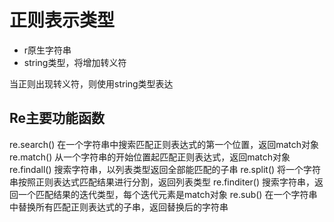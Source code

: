 # 正则表示类型

- r原生字符串
- string类型，将增加转义符

当正则出现转义符，则使用string类型表达

## Re主要功能函数

re.search() 在一个字符串中搜索匹配正则表达式的第一个位置，返回match对象
re.match() 从一个字符串的开始位置起匹配正则表达式，返回match对象
re.findall() 搜索字符串，以列表类型返回全部能匹配的子串
re.split() 将一个字符串按照正则表达式匹配结果进行分割，返回列表类型
re.finditer() 搜索字符串，返回一个匹配结果的迭代类型，每个迭代元素是match对象
re.sub() 在一个字符串中替换所有匹配正则表达式的子串，返回替换后的字符串




